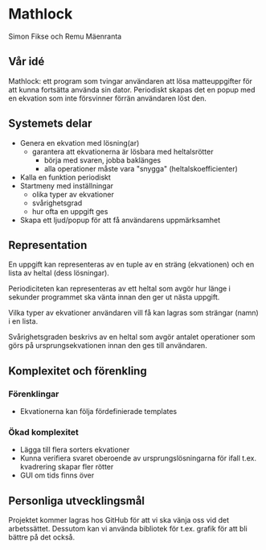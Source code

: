 # Mathlock

Simon Fikse och Remu Mäenranta

## Vår idé

Mathlock: ett program som tvingar användaren att lösa matteuppgifter för att kunna fortsätta använda sin dator. Periodiskt skapas det en popup med en ekvation som inte försvinner förrän användaren löst den.

## Systemets delar

* Genera en ekvation med lösning(ar)
  * garantera att ekvationerna är lösbara med heltalsrötter
    * börja med svaren, jobba baklänges
    * alla operationer måste vara "snygga" (heltalskoefficienter)
* Kalla en funktion periodiskt
* Startmeny med inställningar
  * olika typer av ekvationer
  * svårighetsgrad
  * hur ofta en uppgift ges
* Skapa ett ljud/popup för att få användarens uppmärksamhet

## Representation

En uppgift kan representeras av en tuple av en sträng (ekvationen) och en lista av heltal (dess lösningar).

Periodiciteten kan representeras av ett heltal som avgör hur länge i sekunder programmet ska vänta innan den ger ut nästa uppgift.

Vilka typer av ekvationer användaren vill få kan lagras som strängar (namn) i en lista.

Svårighetsgraden beskrivs av en heltal som avgör antalet operationer som görs på ursprungsekvationen innan den ges till användaren.

## Komplexitet och förenkling

### Förenklingar

* Ekvationerna kan följa fördefinierade templates

### Ökad komplexitet

* Lägga till flera sorters ekvationer
* Kunna verifiera svaret oberoende av ursprungslösningarna för ifall t.ex. kvadrering skapar fler rötter
* GUI om tids finns över

## Personliga utvecklingsmål

Projektet kommer lagras hos GitHub för att vi ska vänja oss vid det arbetssättet. Dessutom kan vi använda bibliotek för t.ex. grafik för att bli bättre på det också.
